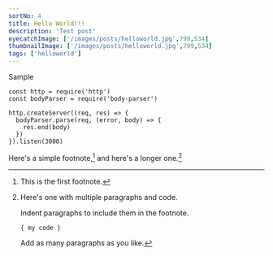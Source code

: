 ```yaml
---
sortNo: 4
title: Hello World!!!
description: 'Test post'
eyecatchImage: ['/images/posts/helloworld.jpg',799,534]
thumbnailImage: ['/images/posts/helloworld.jpg',799,534]
tags: ['helloworld']
---
```


Sample

```js{1,3-5}[server.js]
const http = require('http')
const bodyParser = require('body-parser')

http.createServer((req, res) => {
  bodyParser.parse(req, (error, body) => {
    res.end(body)
  })
}).listen(3000)
```

<amp-img src="/images/posts/helloworld.jpg" layout="intrinsic" width="799" height="534" class="block"></amp-img>

Here's a simple footnote,[^1] and here's a longer one.[^bignote]

[^1]: This is the first footnote.

[^bignote]: Here's one with multiple paragraphs and code.

    Indent paragraphs to include them in the footnote.

    `{ my code }`

    Add as many paragraphs as you like.
